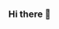 ### Hi there 👋

<!--
**AhmedSayed2019/Ahmedsayed2019** is a ✨ _special_ ✨ repository because its `README.md` (this file) appears on your GitHub profile.

[![Anurag's GitHub stats](https://github-readme-stats.vercel.app/api?username=Ahmedsayed2019)](https://github.com/anuraghazra/github-readme-stats)
[![Anurag's GitHub stats](https://github-readme-stats.vercel.app/api?username=Ahmedsayed2019)](https://github.com/anuraghazra/github-readme-stats)
![Anurag's GitHub stats](https://github-readme-stats.vercel.app/api?username=Ahmedsayed2019&hide=contribs,prs)
![Anurag's GitHub stats](https://github-readme-stats.vercel.app/api?username=Ahmedsayed2019&count_private=true)
![Anurag's GitHub stats](https://github-readme-stats.vercel.app/api?username=Ahmedsayed2019&show_icons=true)
![Anurag's GitHub stats](https://github-readme-stats.vercel.app/api?username=anuraghazra&show_icons=true&theme=radical)
Here are some ideas to get you started:

- 🔭 I’m currently working on ...
- 🌱 I’m currently learning ...
- 👯 I’m looking to collaborate on ...
- 🤔 I’m looking for help with ...
- 💬 Ask me about ...
- 📫 How to reach me: ...
- 😄 Pronouns: ...
- ⚡ Fun fact: ...
-->

